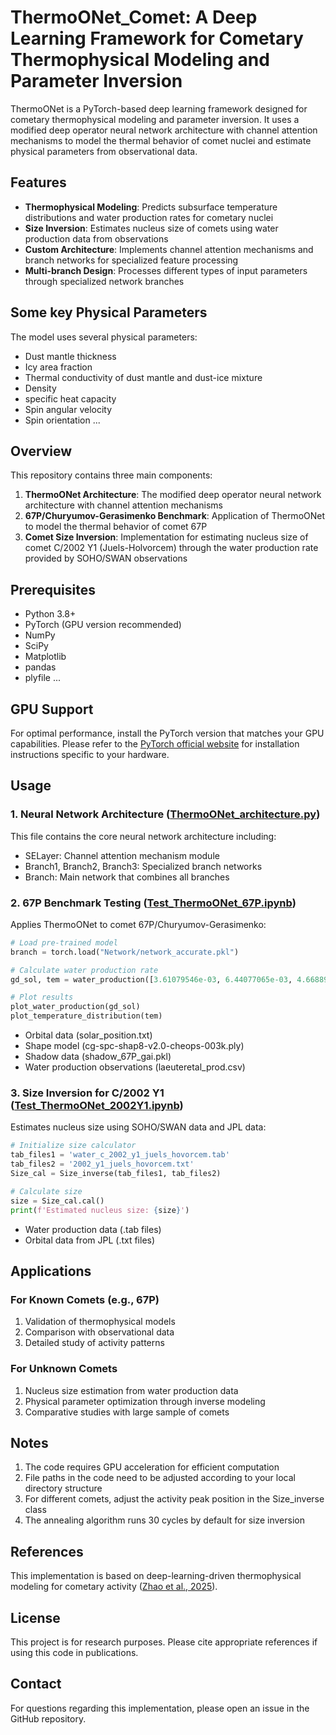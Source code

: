 # ThermoONet_Comet: A Deep Learning Framework for Cometary Thermophysical Modeling and Parameter Inversion
ThermoONet is a PyTorch-based deep learning framework designed for cometary thermophysical modeling and parameter inversion. It uses a modified deep operator neural network architecture with channel attention mechanisms to model the thermal behavior of comet nuclei and estimate physical parameters from observational data.
## Features
* **Thermophysical Modeling**: Predicts subsurface temperature distributions and water production rates for cometary nuclei
* **Size Inversion**: Estimates nucleus size of comets using water production data from observations
* **Custom Architecture**: Implements channel attention mechanisms and branch networks for specialized feature processing
* **Multi-branch Design**: Processes different types of input parameters through specialized network branches
## Some key Physical Parameters
The model uses several physical parameters:
* Dust mantle thickness
* Icy area fraction
* Thermal conductivity of dust mantle and dust-ice mixture
* Density
* specific heat capacity
* Spin angular velocity
* Spin orientation ...
## Overview
This repository contains three main components:
1. **ThermoONet Architecture**: The modified deep operator neural network architecture with channel attention mechanisms
2. **67P/Churyumov-Gerasimenko Benchmark**: Application of ThermoONet to model the thermal behavior of comet 67P
3. **Comet Size Inversion**: Implementation for estimating nucleus size of comet C/2002 Y1 (Juels-Holvorcem) through the water production rate provided by SOHO/SWAN observations
## Prerequisites
* Python 3.8+
* PyTorch (GPU version recommended)
* NumPy
* SciPy
* Matplotlib
* pandas
* plyfile ...
## GPU Support
For optimal performance, install the PyTorch version that matches your GPU capabilities. Please refer to the [PyTorch official website](https://pytorch.org/) for installation instructions specific to your hardware.
## Usage
### 1. Neural Network Architecture ([ThermoONet_architecture.py](Network/ThermoONet_architecture.py))
This file contains the core neural network architecture including:
* SELayer: Channel attention mechanism module
* Branch1, Branch2, Branch3: Specialized branch networks
* Branch: Main network that combines all branches
### 2. 67P Benchmark Testing ([Test_ThermoONet_67P.ipynb](Test_67P/Test_ThermoONet_67P.ipynb))
Applies ThermoONet to comet 67P/Churyumov-Gerasimenko:
```python
# Load pre-trained model
branch = torch.load("Network/network_accurate.pkl")

# Calculate water production rate
gd_sol, tem = water_production([3.61079546e-03, 6.44077065e-03, 4.66889659e-02, 4.69151339e-02, 8.94414100e+00])

# Plot results
plot_water_production(gd_sol)
plot_temperature_distribution(tem)
```
* Orbital data (solar_position.txt)
* Shape model (cg-spc-shap8-v2.0-cheops-003k.ply)
* Shadow data (shadow_67P_gai.pkl)
* Water production observations (laeuteretal_prod.csv)
### 3. Size Inversion for C/2002 Y1 ([Test_ThermoONet_2002Y1.ipynb](Test_size_2002Y1/Test_ThermoONet_2002Y1.ipynb))
Estimates nucleus size using SOHO/SWAN data and JPL data:
```python
# Initialize size calculator
tab_files1 = 'water_c_2002_y1_juels_hovorcem.tab'
tab_files2 = '2002_y1_juels_hovorcem.txt'
Size_cal = Size_inverse(tab_files1, tab_files2)

# Calculate size
size = Size_cal.cal()
print(f'Estimated nucleus size: {size}')
```
* Water production data (.tab files)
* Orbital data from JPL (.txt files)
## Applications
### For Known Comets (e.g., 67P)
1. Validation of thermophysical models
2. Comparison with observational data
3. Detailed study of activity patterns
### For Unknown Comets
1. Nucleus size estimation from water production data
2. Physical parameter optimization through inverse modeling
3. Comparative studies with large sample of comets
## Notes
1. The code requires GPU acceleration for efficient computation
2. File paths in the code need to be adjusted according to your local directory structure
3. For different comets, adjust the activity peak position in the Size_inverse class
4. The annealing algorithm runs 30 cycles by default for size inversion
## References
This implementation is based on deep-learning-driven thermophysical modeling for cometary activity ([Zhao et al., 2025](https://doi.org/10.1051/0004-6361/202554703)).
## License
This project is for research purposes. Please cite appropriate references if using this code in publications.
## Contact
For questions regarding this implementation, please open an issue in the GitHub repository.


